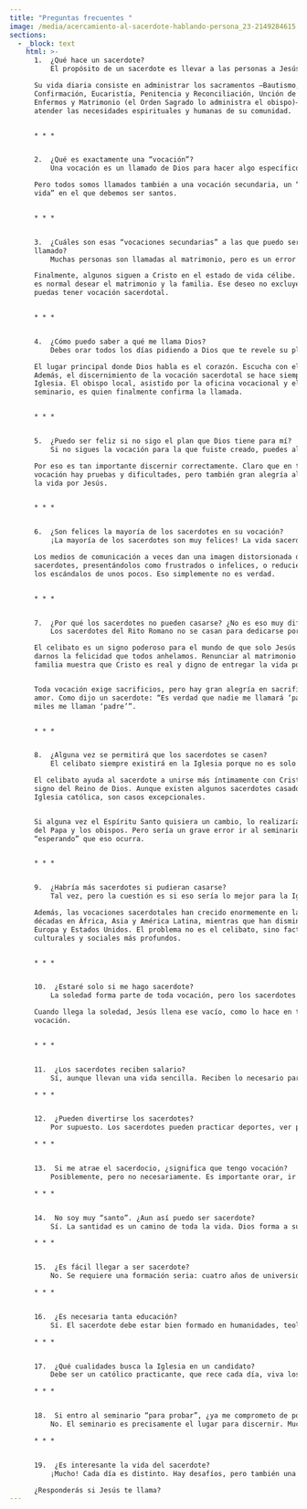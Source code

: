 ```yaml
---
title: "Preguntas frecuentes "
image: /media/acercamiento-al-sacerdote-hablando-persona_23-2149284615.jpg
sections:
  - _block: text
    html: >-
      1.  ¿Qué hace un sacerdote?  
          El propósito de un sacerdote es llevar a las personas a Jesús y a Jesús a las personas. Lo hace principalmente predicando la Palabra y ofreciendo el Sacrificio de la Misa.

      Su vida diaria consiste en administrar los sacramentos —Bautismo,
      Confirmación, Eucaristía, Penitencia y Reconciliación, Unción de los
      Enfermos y Matrimonio (el Orden Sagrado lo administra el obispo)— y en
      atender las necesidades espirituales y humanas de su comunidad.


      * * *


      2.  ¿Qué es exactamente una “vocación”?  
          Una vocación es un llamado de Dios para hacer algo específico por Él y por su Reino. La vocación principal de toda persona es ser santa: amar y servir a Dios, obedecer sus mandamientos y cooperar con Cristo en la obra de la redención amando y sirviendo a los demás.

      Pero todos somos llamados también a una vocación secundaria, un “estado de
      vida” en el que debemos ser santos.


      * * *


      3.  ¿Cuáles son esas “vocaciones secundarias” a las que puedo ser
      llamado?  
          Muchas personas son llamadas al matrimonio, pero es un error asumir automáticamente que esa es tu vocación. También puedes ser llamado al sacerdocio, a la vida religiosa como hermano o hermana, o al diaconado.

      Finalmente, algunos siguen a Cristo en el estado de vida célibe. Recuerda:
      es normal desear el matrimonio y la familia. Ese deseo no excluye que
      puedas tener vocación sacerdotal.


      * * *


      4.  ¿Cómo puedo saber a qué me llama Dios?  
          Debes orar todos los días pidiendo a Dios que te revele su plan. No te preguntes: “¿Qué quiero hacer cuando sea mayor?”, sino: “Jesús, ¿qué quieres Tú que yo haga?”. ¡Y escucha la respuesta!

      El lugar principal donde Dios habla es el corazón. Escucha con el corazón.
      Además, el discernimiento de la vocación sacerdotal se hace siempre con la
      Iglesia. El obispo local, asistido por la oficina vocacional y el
      seminario, es quien finalmente confirma la llamada.


      * * *


      5.  ¿Puedo ser feliz si no sigo el plan que Dios tiene para mí?  
          Si no sigues la vocación para la que fuiste creado, puedes alcanzar cierta felicidad en esta vida y aun así salvarte, pero nunca serás tan plenamente feliz como si siguieras tu verdadera vocación.

      Por eso es tan importante discernir correctamente. Claro que en toda
      vocación hay pruebas y dificultades, pero también gran alegría al entregar
      la vida por Jesús.


      * * *


      6.  ¿Son felices la mayoría de los sacerdotes en su vocación?  
          ¡La mayoría de los sacerdotes son muy felices! La vida sacerdotal es profundamente gratificante, tanto en esta vida como en la eterna.

      Los medios de comunicación a veces dan una imagen distorsionada de los
      sacerdotes, presentándolos como frustrados o infelices, o reduciéndolos a
      los escándalos de unos pocos. Eso simplemente no es verdad.


      * * *


      7.  ¿Por qué los sacerdotes no pueden casarse? ¿No es eso muy difícil?  
          Los sacerdotes del Rito Romano no se casan para dedicarse por completo a Jesús y a su pueblo. Engendran “hijos espirituales” al llevar muchas almas a Cristo y ayudarlas a crecer en santidad.

      El celibato es un signo poderoso para el mundo de que solo Jesús puede
      darnos la felicidad que todos anhelamos. Renunciar al matrimonio y a la
      familia muestra que Cristo es real y digno de entregar la vida por Él.


      Toda vocación exige sacrificios, pero hay gran alegría en sacrificarse por
      amor. Como dijo un sacerdote: “Es verdad que nadie me llamará ‘papá’, pero
      miles me llaman ‘padre’”.


      * * *


      8.  ¿Alguna vez se permitirá que los sacerdotes se casen?  
          El celibato siempre existirá en la Iglesia porque no es solo una ley, sino un carisma, un don espiritual y una fuente de fecundidad. Jesús fue célibe. San Pablo también.

      El celibato ayuda al sacerdote a unirse más íntimamente con Cristo y a ser
      signo del Reino de Dios. Aunque existen algunos sacerdotes casados en la
      Iglesia católica, son casos excepcionales.


      Si alguna vez el Espíritu Santo quisiera un cambio, lo realizaría a través
      del Papa y los obispos. Pero sería un grave error ir al seminario
      “esperando” que eso ocurra.


      * * *


      9.  ¿Habría más sacerdotes si pudieran casarse?  
          Tal vez, pero la cuestión es si eso sería lo mejor para la Iglesia. El celibato por el Reino es un testimonio poderoso de que Jesús es real y digno de toda entrega.

      Además, las vocaciones sacerdotales han crecido enormemente en las últimas
      décadas en África, Asia y América Latina, mientras que han disminuido en
      Europa y Estados Unidos. El problema no es el celibato, sino factores
      culturales y sociales más profundos.


      * * *


      10.  ¿Estaré solo si me hago sacerdote?  
          La soledad forma parte de toda vocación, pero los sacerdotes rara vez están solos: acompañan a las personas en los momentos más importantes de su vida —nacimiento, sacramentos, matrimonio, muerte— y viven rodeados de su comunidad.

      Cuando llega la soledad, Jesús llena ese vacío, como lo hace en toda
      vocación.


      * * *


      11.  ¿Los sacerdotes reciben salario?  
          Sí, aunque llevan una vida sencilla. Reciben lo necesario para cubrir sus gastos, mantener un vehículo, descansar y realizar actividades normales. Además, la parroquia provee su alojamiento y comida, por lo que sus gastos son mínimos.

      * * *


      12.  ¿Pueden divertirse los sacerdotes?  
          Por supuesto. Los sacerdotes pueden practicar deportes, ver películas, leer, viajar, ir al teatro, pescar, jugar al fútbol o al golf, siempre que sea coherente con la vida cristiana.

      * * *


      13.  Si me atrae el sacerdocio, ¿significa que tengo vocación?  
          Posiblemente, pero no necesariamente. Es importante orar, ir a Misa, vivir cristianamente y hablar con un sacerdote o el director vocacional. Ellos pueden ayudarte a discernir con claridad.

      * * *


      14.  No soy muy “santo”. ¿Aun así puedo ser sacerdote?  
          Sí. La santidad es un camino de toda la vida. Dios forma a sus sacerdotes poco a poco. Usa el sacramento de la Confesión, reza a diario y verás cómo Cristo te transforma.

      * * *


      15.  ¿Es fácil llegar a ser sacerdote?  
          No. Se requiere una formación seria: cuatro años de universidad (incluyendo filosofía) y otros cuatro en el seminario para obtener la maestría en teología. Pero no te desanimes: el seminario es una experiencia maravillosa y Dios da la gracia necesaria.

      * * *


      16.  ¿Es necesaria tanta educación?  
          Sí. El sacerdote debe estar bien formado en humanidades, teología y vida espiritual para servir con sabiduría y ser respetado por los fieles. Cada alma es preciosa y merece un pastor preparado.

      * * *


      17.  ¿Qué cualidades busca la Iglesia en un candidato?  
          Debe ser un católico practicante, que rece cada día, viva los mandamientos, sirva a los demás, goce de buena salud física, mental y emocional, y tenga inteligencia promedio o superior. Sobre todo, debe estar abierto a la voluntad de Dios.

      * * *


      18.  Si entro al seminario “para probar”, ¿ya me comprometo de por vida?  
          No. El seminario es precisamente el lugar para discernir. Muchos hombres entran, prueban un tiempo y después deciden otro camino. Y aun así, salen fortalecidos en su fe.

      * * *


      19.  ¿Es interesante la vida del sacerdote?  
          ¡Mucho! Cada día es distinto. Hay desafíos, pero también una alegría profunda. Al final del día, el sacerdote puede decir: “Señor, hoy me he entregado por Ti”. No hay forma más plena de vivir.

      ¿Responderás si Jesús te llama?
---
```

